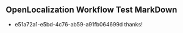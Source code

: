 ## OpenLocalization Workflow Test MarkDown
* e51a72a1-e5bd-4c76-ab59-a91fb064699d thanks!

<!--HONumber=Jul16_HO3-->


